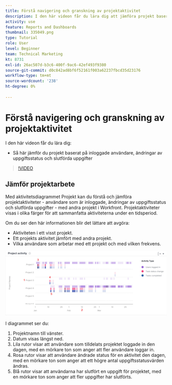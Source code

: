 ```yaml
---
title: Förstå navigering och granskning av projektaktivitet
description: I den här videon får du lära dig att jämföra projekt baserat på inloggade användare, ändringar av uppgiftsstatus och uppgifter som har slutförts i [!DNL  Workfront].
activity: use
feature: Reports and Dashboards
thumbnail: 335049.png
type: Tutorial
role: User
level: Beginner
team: Technical Marketing
kt: 8731
exl-id: 26ac507d-b3c6-400f-9ac6-42ef493f9380
source-git-commit: d0c842ad8bf6f52161f003a62237fbcd35d23176
workflow-type: tm+mt
source-wordcount: '238'
ht-degree: 0%

---
```


# Förstå navigering och granskning av projektaktivitet

I den här videon får du lära dig:

* Så här jämför du projekt baserat på inloggade användare, ändringar av uppgiftsstatus och slutförda uppgifter

>[!VIDEO](https://video.tv.adobe.com/v/335049/?quality=12)

## Jämför projektarbete

Med aktivitetsdiagrammet Projekt kan du förstå och jämföra projektaktiviteter - användare som är inloggade, ändringar av uppgiftsstatus och slutförda uppgifter - med andra projekt i Workfront. Projektaktiviteter visas i olika färger för att sammanfatta aktiviteterna under en tidsperiod.

Om du ser den här informationen blir det lättare att avgöra:

* Aktiviteten i ett visst projekt.
* Ett projekts aktivitet jämfört med andra projekt.
* Vilka användare som arbetar med ett projekt och med vilken frekvens.

![En bild som visar projektaktivitet med siffror i områden som beskrivs i punkterna nedan](assets/section-2-5.png)

I diagrammet ser du:

1. Projektnamn till vänster.
1. Datum visas längst ned.
1. Lila rutor visar att användare som tilldelats projektet loggade in den dagen, med en mörkare ton som anger att fler användare loggar in.
1. Rosa rutor visar att användare ändrade status för en aktivitet den dagen, med en mörkare ton som anger att ett högre antal uppgiftsstatusvärden ändras.
1. Blå rutor visar att användarna har slutfört en uppgift för projektet, med en mörkare ton som anger att fler uppgifter har slutförts.
